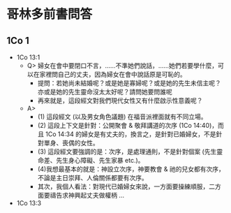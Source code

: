 # 哥林多前書問答


## 1Co 1

- 1Co 13:1
	- Q> 婦女在會中要閉口不言，……不準她們說話，……她們若要學什麼，可以在家裡問自己的丈夫，因為婦女在會中說話原是可恥的。 
		- 提問：若她尚未結婚呢？或是她是寡婦呢？或是她的先生未信主呢？亦或是她的先生靈命沒太太好呢？請問她要問誰呢
		- 再來就是，這段經文對我們現代女性又有什麼啟示性意義呢？
	- A> 
		-  (1) 這段經文 (以及男女角色議題) 在福音派裡面就有不同立場。
		-  (2) 這段上下文是針對：公開聚會 & 敬拜講道的次序 (1Co 14:40)，而且 1Co 14:34 的婦女是有丈夫的，換言之，是針對已婚婦女，不是針對單身、喪偶的女性。
		-  (3) 這段經文要強調的是：次序，是處理通則，不是針對個案 (先生靈命差、先生身心障礙、先生家暴 etc.)。
		-  (4)我想最基本的就是：神設立次序，神要教會 & 祂的兒女都有次序，不論是主日崇拜、人倫關係都要有次序。
		- 其次，我個人看法：對現代已婚婦女來說，一方面要操練順服，二方面要禱告求神興起丈夫做權柄 ...
- 1Co 13:3

